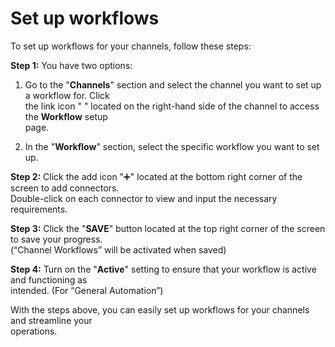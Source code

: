 
# Set up workflows

To set up workflows for your channels, follow these steps:  

**Step 1:** You have two options:  

1. Go to the "**Channels**" section and select the channel you want to set up a workflow for. Click  
the link icon " " located on the right-hand side of the channel to access the **Workflow** setup  
page.  

2. In the "**Workflow**" section, select the specific workflow you want to set up.  

**Step 2:** Click the add icon "➕" located at the bottom right corner of the screen to add connectors.  
Double-click on each connector to view and input the necessary requirements.  

**Step 3:** Click the "**SAVE**" button located at the top right corner of the screen to save your progress.  
(“Channel Workflows” will be activated when saved)  

**Step 4:** Turn on the "**Active**" setting to ensure that your workflow is active and functioning as  
intended. (For “General Automation”)  


With the steps above, you can easily set up workflows for your channels and streamline your  
operations.
